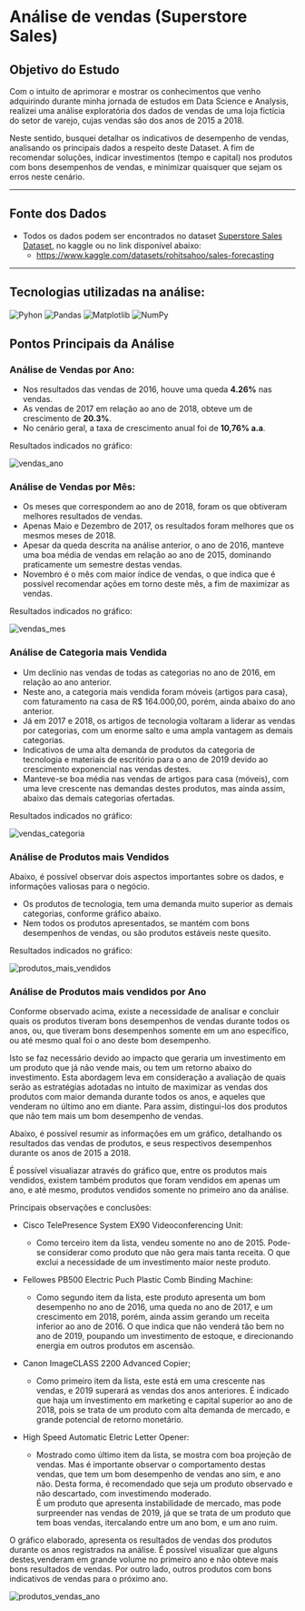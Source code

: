# Análise de vendas (Superstore Sales)

## Objetivo do Estudo
Com o intuito de aprimorar e mostrar os conhecimentos que venho adquirindo durante minha jornada de estudos em Data Science e Analysis, realizei uma análise exploratória dos dados de vendas de uma loja fictícia do setor de varejo, cujas vendas são dos anos de 2015 a 2018.

Neste sentido, busquei detalhar os indicativos de desempenho de vendas, analisando os principais dados a respeito deste Dataset. A fim de recomendar soluções, indicar investimentos (tempo e capital) nos produtos com bons desempenhos de vendas, e minimizar quaisquer que sejam os erros neste cenário.<hr>



## Fonte dos Dados
- Todos os dados  podem ser encontrados no dataset <a href='https://www.kaggle.com/datasets/rohitsahoo/sales-forecasting' target='_blank'>Superstore Sales Dataset</a>, no kaggle ou no link disponível abaixo:
    - https://www.kaggle.com/datasets/rohitsahoo/sales-forecasting
<hr>



## Tecnologias utilizadas na análise:
<div>
    <img align= "center" alt ="Pyhon" src= https://img.icons8.com/?size=50&id=13441&format=png&color=000000>
    <img align= "center" alt ="Pandas" src= https://img.icons8.com/?size=50&id=xSkewUSqtErH&format=png&color=000000>
    <img align= "center" alt ="Matplotlib" src= https://github.com/user-attachments/assets/bf202433-d354-44c0-9f9d-8de140d61b96>
    <img align= "center" alt ="NumPy" src= https://img.icons8.com/?size=50&id=aR9CXyMagKIS&format=png&color=000000>
</div>

## Pontos Principais da Análise
### Análise de **Vendas por Ano:**
- Nos resultados das vendas de 2016, houve uma queda **4.26%** nas vendas.
- As vendas de 2017 em relação ao ano de 2018, obteve um de crescimento de **20.3%**.
- No cenário geral, a taxa de crescimento anual foi de **10,76% a.a**.

Resultados indicados no gráfico:


![vendas_ano](https://github.com/user-attachments/assets/56ad2a76-bb77-4d4f-ad70-d96af755693e)



### Análise de **Vendas por Mês:**
- Os meses que correspondem ao ano de 2018, foram os que obtiveram melhores resultados de vendas.
- Apenas Maio e Dezembro de 2017, os resultados foram melhores que os mesmos meses de 2018.
- Apesar da queda descrita na análise anterior, o ano de 2016, manteve uma boa média de vendas em relação ao ano de 2015, dominando praticamente um semestre destas vendas.
- Novembro é o mês com maior índice de vendas, o que indica que é possível recomendar ações em torno deste mês, a fim de maximizar as vendas.

Resultados indicados no gráfico:


![vendas_mes](https://github.com/user-attachments/assets/93ded791-fee6-450e-b0a4-b7a9e70e40a2)



### Análise de **Categoria mais Vendida**
- Um declínio nas vendas de todas as categorias no ano de 2016, em relação ao ano anterior.
- Neste ano, a categoria mais vendida foram móveis (artigos para casa), com faturamento na casa de R$ 164.000,00, porém, ainda abaixo do ano anterior.
- Já em 2017 e 2018, os artigos de tecnologia voltaram a liderar as vendas por categorias, com um enorme salto e uma ampla vantagem as demais categorias.
- Indicativos de uma alta demanda de produtos da categoria de tecnologia e materiais de escritório para o ano de 2019 devido ao crescimento exponencial nas vendas destes.
- Manteve-se boa média nas vendas de artigos para casa (móveis), com uma leve crescente nas demandas destes produtos, mas ainda assim, abaixo das demais categorias ofertadas.

Resultados indicados no gráfico:



![vendas_categoria](https://github.com/user-attachments/assets/e400f6b1-f1ca-4d04-97d5-ee3c320f904d)



### Análise de **Produtos mais Vendidos**
Abaixo, é possível observar dois aspectos importantes sobre os dados, e informações valiosas para o negócio. 
- Os produtos de tecnologia, tem uma demanda muito superior as demais categorias, conforme gráfico abaixo.
- Nem todos os produtos apresentados, se mantém com bons desempenhos de vendas, ou são produtos estáveis neste quesito.

Resultados indicados no gráfico:



![produtos_mais_vendidos](https://github.com/user-attachments/assets/f3a253f1-3ced-449a-8681-ae3d8c019427)



### Análise de **Produtos mais vendidos por Ano**
Conforme observado acima, existe a necessidade de analisar e concluir quais os produtos tiveram bons desempenhos de vendas durante todos os anos, ou, que tiveram bons desempenhos somente em um ano específico, ou até mesmo qual foi o ano deste bom desempenho.

Isto se faz necessário devido ao impacto que geraria um investimento em um produto que já não vende mais, ou tem um retorno abaixo do investimento. Esta abordagem leva em consideração a avaliação de quais serão as estratégias adotadas no intuito de maximizar as vendas dos produtos com maior demanda durante todos os anos, e aqueles que venderam no último ano em diante. Para assim, distingui-los dos produtos que não tem mais um bom desempenho de vendas.

Abaixo, é possível resumir as informações em um gráfico, detalhando os resultados das vendas de produtos, e seus respectivos desempenhos durante os anos de 2015 a 2018.

É possível visualiazar através do gráfico que, entre os produtos mais vendidos, existem também produtos que foram vendidos em apenas um ano, e até mesmo, produtos vendidos somente no primeiro ano da análise.

Principais observações e conclusões: <br>

- Cisco TelePresence System EX90 Videoconferencing Unit:
    - Como terceiro item da lista, vendeu somente no ano de 2015. Pode-se considerar como produto que não gera mais tanta receita. O que exclui a necessidade de um investimento maior neste produto.
    
- Fellowes PB500 Electric Puch Plastic Comb Binding Machine:
    - Como segundo item da lista, este produto apresenta um bom desempenho no ano de 2016, uma queda no ano de 2017, e um crescimento em 2018, porém, ainda assim gerando um receita inferior ao ano de 2016. O que indica que não venderá tão bem no ano de 2019, poupando um investimento de estoque, e direcionando energia em outros produtos em ascensão.

- Canon ImageCLASS 2200 Advanced Copier;
    - Como primeiro item da lista, este está em uma crescente nas vendas, e 2019 superará as vendas dos anos anteriores. É indicado que haja um investimento em marketing e capital superior ao ano de 2018, pois se trata de um produto com alta demanda de mercado, e grande potencial de retorno monetário.

- High Speed Automatic Eletric Letter Opener:
    - Mostrado como último item da lista, se mostra com boa projeção de vendas. Mas é importante observar o comportamento destas vendas, que tem um bom desempenho de vendas ano sim, e ano não. Desta forma, é recomendado que seja um produto observado e não descartado, com investimendo moderado. <br>
  É um produto que apresenta instabilidade de mercado, mas pode surpreender nas vendas de 2019, já que se trata de um produto que tem boas vendas, itercalando entre um ano bom, e um ano ruim.


O gráfico elaborado, apresenta os resultados de vendas dos produtos durante os anos registrados na análise. É possível visualizar que alguns destes,venderam em grande volume no primeiro ano e não obteve mais bons resultados de vendas. Por outro lado, outros produtos com bons indicativos de vendas para o próximo ano.


![produtos_vendas_ano](https://github.com/user-attachments/assets/87ddeb48-46ca-4c37-82ec-bc1d6f1e1d1c)
